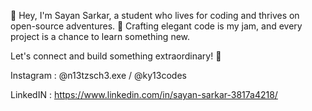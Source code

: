 👋 Hey, I'm Sayan Sarkar, a student who lives for coding and thrives on open-source adventures. 
🚀 Crafting elegant code is my jam, and every project is a chance to learn something new. 

Let's connect and build something extraordinary! 🚀


Instagram : @n13tzsch3.exe / @ky13codes


LinkedIN : https://www.linkedin.com/in/sayan-sarkar-3817a4218/
